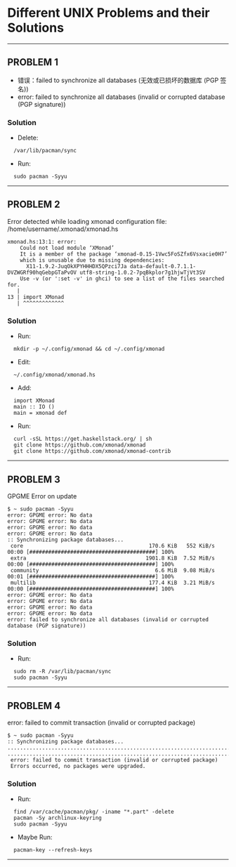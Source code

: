 # Different UNIX Problems and their Solutions
---

## PROBLEM 1

* 错误：failed to synchronize all databases (无效或已损坏的数据库 (PGP 签名))
* error: failed to synchronize all databases (invalid or corrupted database (PGP signature))

### Solution

- Delete:
```
  /var/lib/pacman/sync
```
- Run:
```
  sudo pacman -Syyu
```

---

## PROBLEM 2

Error detected while loading xmonad configuration file: /home/username/.xmonad/xmonad.hs

```
xmonad.hs:13:1: error:
    Could not load module ‘XMonad’
    It is a member of the package ‘xmonad-0.15-1Vwc5FoSZfx6Vsxacie0H7’
    which is unusable due to missing dependencies:
      X11-1.9.2-JuqOkXPYHHHDX5QPzci7Ja data-default-0.7.1.1-DVZWGRf90hqGebpGTaPvOV utf8-string-1.0.2-7pqBkplor7g1hjwTjVt3SV
    Use -v (or ':set -v' in ghci) to see a list of the files searched for.
   |
13 | import XMonad
   | ^^^^^^^^^^^^^

```

### Solution 

- Run:
```
  mkdir -p ~/.config/xmonad && cd ~/.config/xmonad
```

- Edit:
```
  ~/.config/xmonad/xmonad.hs
```

- Add:
```
  import XMonad
  main :: IO ()
  main = xmonad def
```
- Run:
```
  curl -sSL https://get.haskellstack.org/ | sh
  git clone https://github.com/xmonad/xmonad
  git clone https://github.com/xmonad/xmonad-contrib
```

---

## PROBLEM 3

GPGME Error on update

```
$ ~ sudo pacman -Syyu
error: GPGME error: No data
error: GPGME error: No data
error: GPGME error: No data
error: GPGME error: No data
:: Synchronizing package databases...
 core                                        170.6 KiB   552 KiB/s 00:00 [########################################] 100%
 extra                                      1901.8 KiB  7.52 MiB/s 00:00 [########################################] 100%
 community                                     6.6 MiB  9.08 MiB/s 00:01 [########################################] 100%
 multilib                                    177.4 KiB  3.21 MiB/s 00:00 [########################################] 100%
error: GPGME error: No data
error: GPGME error: No data
error: GPGME error: No data
error: GPGME error: No data
error: failed to synchronize all databases (invalid or corrupted database (PGP signature))

```

### Solution 

- Run:
```
  sudo rm -R /var/lib/pacman/sync
  sudo pacman -Syyu
```

---

## PROBLEM 4

error: failed to commit transaction (invalid or corrupted package)

```
$ ~ sudo pacman -Syyu
:: Synchronizing package databases...
........................................................................................................................
........................................................................................................................
 error: failed to commit transaction (invalid or corrupted package)
 Errors occurred, no packages were upgraded.

```

### Solution 

- Run:
```
  find /var/cache/pacman/pkg/ -iname "*.part" -delete
  pacman -Sy archlinux-keyring
  sudo pacman -Syyu
```

- Maybe Run:
```
  pacman-key --refresh-keys
```

---
